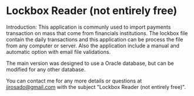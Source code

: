 # Lockbox Reader (not entirely free)

Introduction: This application is communly used to import payments transaction on mass that come from financials institutions. The lockbox file contain the daily transactions and this application can be process the file from any computer or server. Also the application include a manual and automatic option with email file validations. 

The main version was designed to use a Oracle database, but can be modified for any other database.

You can contact me for any more details or questions at jjrosado@gmail.com with the subject "Lockbox Reader (not entirely free)". 
